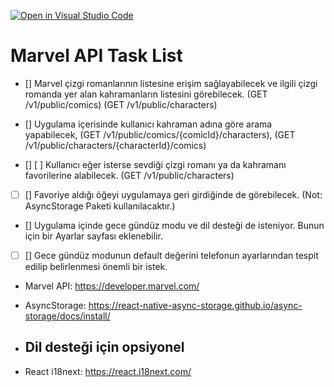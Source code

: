 [![Open in Visual Studio Code](https://classroom.github.com/assets/open-in-vscode-f059dc9a6f8d3a56e377f745f24479a46679e63a5d9fe6f495e02850cd0d8118.svg)](https://classroom.github.com/online_ide?assignment_repo_id=6620653&assignment_repo_type=AssignmentRepo)

# Marvel API Task List

- [] Marvel çizgi romanlarının listesine erişim sağlayabilecek ve ilgili çizgi romanda yer alan kahramanların listesini görebilecek.
  (GET /v1/public/comics)
  (GET /v1/public/characters)
- [] Uygulama içerisinde kullanıcı kahraman adına göre arama yapabilecek,
  (GET /v1/public/comics/{comicId}/characters),
  (GET /v1/public/characters/{characterId}/comics)

- [] [ ] Kullanıcı eğer isterse sevdiği çizgi romanı ya da kahramanı favorilerine alabilecek. (GET /v1/public/characters)

- [ ] [] Favoriye aldığı öğeyi uygulamaya geri girdiğinde de görebilecek. (Not: AsyncStorage Paketi kullanılacaktır.)

- [] Uygulama içinde gece gündüz modu ve dil desteği de isteniyor. Bunun için bir Ayarlar sayfası eklenebilir.

- [ ] [] Gece gündüz modunun default değerini telefonun ayarlarından tespit edilip belirlenmesi önemli bir istek.

* Marvel API: https://developer.marvel.com/
* AsyncStorage: https://react-native-async-storage.github.io/async-storage/docs/install/

* ## Dil desteği için opsiyonel
* React i18next: https://react.i18next.com/
